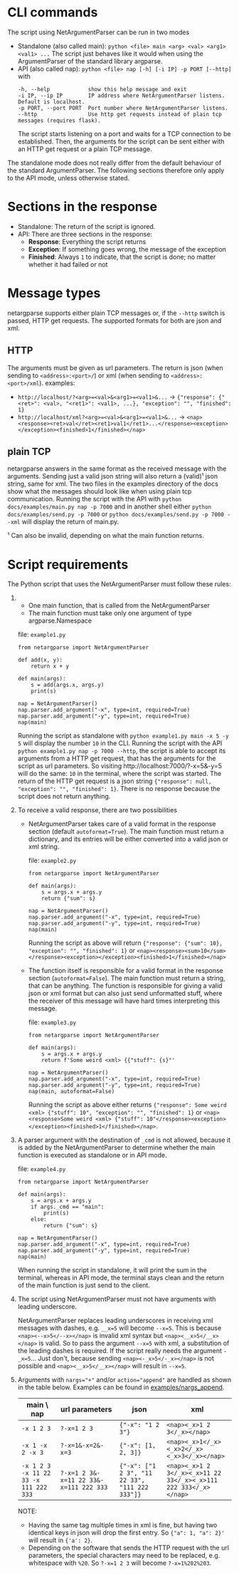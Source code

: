 # CLI commands
The script using NetArgumentParser can be run in two modes
- Standalone (also called main): `python <file> main <arg> <val> <arg1> <val1> ...`
  The script just behaves like it would when using the ArgumentParser of the standard library argparse.
- API (also called nap): `python <file> nap [-h] [-i IP] -p PORT [--http]` with
  ```
  -h, --help            show this help message and exit
  -i IP, --ip IP        IP address where NetArgumentParser listens. Default is localhost.
  -p PORT, --port PORT  Port number where NetArgumentParser listens.
  --http                Use http get requests instead of plain tcp messages (requires flask).
  ```
  The script starts listening on a port and waits for a TCP connection to be established. Then, the arguments for the script can be sent either with an HTTP get request or a plain TCP message.

The standalone mode does not really differ from the default behaviour of the standard ArgumentParser. The following sections therefore only apply to the API mode, unless otherwise stated.

# Sections in the response
- Standalone: The return of the script is ignored.
- API: There are three sections in the response:
  - **Response**: Everything the script returns
  - **Exception**: If something goes wrong, the message of the exception
  - **Finished**: Always `1` to indicate, that the script is done; no matter whether it had failed or not

# Message types
netargparse supports either plain TCP messages or, if the `--http` switch is passed, HTTP get requests. The supported formats for both are json and xml.

## HTTP
The arguments must be given as url parameters. The return is json (when sending to `<address>:<port>/`) or xml (when sending to `<address>:<port>/xml`).
examples:
- `http://localhost/?<arg>=<val>&<arg1>=<val1>&...` -> `{"response": {"<ret>": <val>, "<ret1>": <val1>, ...}, "exception": "", "finished": 1}`
- `http://localhost/xml?<arg>=<val>&<arg1>=<val1>&...` -> `<nap><response><ret>val</ret><ret1>val1</ret1>...</response><exception></exception><finished>1</finished></nap>`

## plain TCP
netargparse answers in the same format as the received message with the arguments. Sending just a valid json string will also return a (valid)¹ json string, same for xml. The two files in the examples directory of the docs show what the messages should look like when using plain tcp communication. Running the script with the API with `python docs/examples/main.py nap -p 7000` and in another shell either `python docs/examples/send.py -p 7000` or `python docs/examples/send.py -p 7000 --xml` will display the return of main.py.

¹ Can also be invalid, depending on what the main function returns.

# Script requirements
The Python script that uses the NetArgumentParser must follow these rules:
1)  - One main function, that is called from the NetArgumentParser
    - The main function must take only one argument of type argparse.Namespace

    file: `example1.py`
    ```
    from netargparse import NetArgumentParser

    def add(x, y):
        return x + y

    def main(args):
        s = add(args.x, args.y)
        print(s)

    nap = NetArgumentParser()
    nap.parser.add_argument("-x", type=int, required=True)
    nap.parser.add_argument("-y", type=int, required=True)
    nap(main)
    ```
    Running the script as standalone with `python example1.py main -x 5 -y 5` will display the number `10` in the CLI. Running the script with the API `python example1.py nap -p 7000 --http`, the script is able to accept its arguments from a HTTP get request, that has the arguments for the script as url parameters. So visiting http://localhost:7000/?-x=5&-y=5 will do the same: `10` in the terminal, where the script was started. The return of the HTTP get request is a json string `{"response": null, "exception": "", "finished": 1}`. There is no response because the script does not return anything.

2)  To receive a valid response, there are two possibilities
    - NetArgumentParser takes care of a valid format in the response section (default `autoformat=True`). The main function must return a dictionary, and its entries will be either converted into a valid json or xml string.

      file: `example2.py`
      ```
      from netargparse import NetArgumentParser

      def main(args):
          s = args.x + args.y
          return {"sum": s}

      nap = NetArgumentParser()
      nap.parser.add_argument("-x", type=int, required=True)
      nap.parser.add_argument("-y", type=int, required=True)
      nap(main)
      ````
      Running the script as above will return `{"response": {"sum": 10}, "exception": "", "finished": 1}` or `<nap><response><sum>10</sum></response><exception></exception><finished>1</finished></nap>`

    - The function itself is responsible for a valid format in the response section (`autoformat=False`). The main function must return a string, that can be anything. The function is responsible for giving a valid json or xml format but can also just send unformatted stuff, where the receiver of this message will have hard times interpreting this message.

      file: `example3.py`
      ```
      from netargparse import NetArgumentParser

      def main(args):
          s = args.x + args.y
          return f'Some weird <xml> {{"stuff": {s}"'

      nap = NetArgumentParser()
      nap.parser.add_argument("-x", type=int, required=True)
      nap.parser.add_argument("-y", type=int, required=True)
      nap(main, autoformat=False)
      ````
      Running the script as above either returns `{"response": Some weird <xml> {"stuff": 10", "exception": "", "finished": 1}` or `<nap><response>Some weird <xml> {"stuff": 10"</response><exception></exception><finished>1</finished></nap>`.

3)  A parser argument with the destination of `_cmd` is not allowed, because it is added by the NetArgumentParser to determine whether the main function is executed as standalone or in API mode.

    file: `example4.py`
    ```
    from netargparse import NetArgumentParser

    def main(args):
        s = args.x + args.y
        if args._cmd == "main":
            print(s)
        else:
            return {"sum": s}

    nap = NetArgumentParser()
    nap.parser.add_argument("-x", type=int, required=True)
    nap.parser.add_argument("-y", type=int, required=True)
    nap(main)
    ````
    When running the script in standalone, it will print the sum in the terminal, whereas in API mode, the terminal stays clean and the return of the main function is just send to the client.

4)  The script using NetArgumentParser must not have arguments with leading underscore.

    NetArgumentParser replaces leading underscores in receiving xml messages with dashes, e.g. `__x=5` will become `--x=5`. This is because `<nap><--x>5</--x></nap>` is invalid xml syntax but `<nap><__x>5</__x></nap>` is valid. So to pass the argument `--x=5` with xml, a substitution of the leading dashes is required. If the script really needs the argument `-_x=5`... Just don't, because sending `<nap><-_x>5</-_x></nap>` is not possible and `<nap><__x>5</__x></nap>` will result in `--x=5`.

5) Arguments with `nargs="+"` and/or `action="append"` are handled as shown in the table below. Examples can be found in [examples/nargs_append](examples/nargs_append).

   |main \ nap|url parameters|json|xml|
   |--|--|--|--|
   |`-x 1 2 3`|`?-x=1 2 3`|`{"-x": "1 2 3"}`|`<nap><_x>1 2 3</_x></nap>`|
   |`-x 1 -x 2 -x 3`|`?-x=1&-x=2&-x=3`|`{"-x": [1, 2, 3]}`|`<nap><_x>1</_x><_x>2</_x><_x>3</_x></nap>`|
   |`-x 1 2 3 -x 11 22 33 -x 111 222 333`|`?-x=1 2 3&-x=11 22 33&-x=111 222 333`|`{"-x": ["1 2 3", "11 22 33", "111 222 333"]}`|`<nap><_x>1 2 3</_x><_x>11 22 33</_x><_x>111 222 333</_x></nap>`|

   NOTE:
     - Having the same tag multiple times in xml is fine, but having two identical keys in json will drop the first entry. So `{"a": 1, "a": 2}'` will result in `{'a': 2}`.
     - Depending on the software that sends the HTTP request with the url parameters, the special characters may need to be replaced, e.g. whitespace with `%20`. So `?-x=1 2 3` will become `?-x=1%202%203`.
